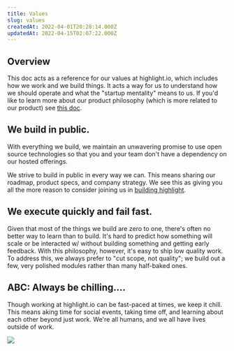 ```yaml
---
title: Values
slug: values
createdAt: 2022-04-01T20:28:14.000Z
updatedAt: 2022-04-15T02:07:22.000Z
---
```


## Overview

This doc acts as a reference for our values at highlight.io, which includes how we work and we build things. It acts a way for us to understand how we should operate and what the "startup mentality" means to us. If you'd like to learn more about our product philosophy (which is more related to our product) see [this doc](./product-philosophy.md).

## We build in public.

With everything we build, we maintain an unwavering promise to use open source technologies so that you and your team don't have a dependency on our hosted offerings. 

We strive to build in public in every way we can. This means sharing our roadmap, product specs, and company strategy. We see this as giving you all the more reason to consider joining us in [building highlight](https://careers.highlight.run).


## We execute quickly and fail fast.

Given that most of the things we build are zero to one, there's often no better way to learn than to build. It's hard to predict how something will scale or be interacted w/ without building something and getting early feedback. With this philosophy, however, it's easy to ship low quality work. To address this, we always prefer to "cut scope, not quality"; we build out a few, very polished modules rather than many half-baked ones.

## ABC: Always be chilling....

Though working at highlight.io can be fast-paced at times, we keep it chill. This means aking time for social events, taking time off, and learning about each other beyond just work. We're all humans, and we all have lives outside of work.

![](/images/ohyeah.gif.webp)
